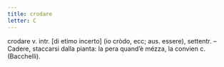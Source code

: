 ```yaml
---
title: crodare
letter: C
---
```

crodare v. intr. [di etimo incerto] (io cròdo, ecc; aus. essere), settentr. – Cadere, staccarsi dalla pianta: la pera quand’è mézza, la convien c. (Bacchelli).